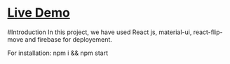 # [Live Demo](https://github.com/prince1258/chat-app)


#Introduction
In this project, we have used React js, material-ui, react-flip-move and firebase for deployement.

For installation:
npm i && npm start
